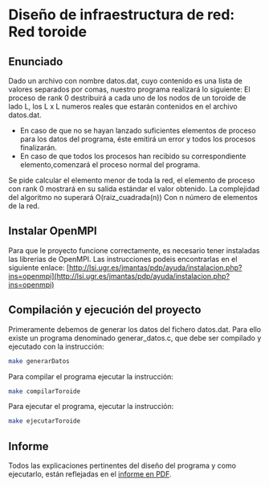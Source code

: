 # Diseño de infraestructura de red: Red toroide

## Enunciado
Dado un archivo con nombre datos.dat, cuyo contenido es una lista de valores separados por comas, nuestro programa realizará lo siguiente:
El proceso de rank 0 destribuirá a cada uno de los nodos de un toroide de lado L, los L x L numeros reales que estarán contenidos en el archivo datos.dat. 

* En caso de que no se hayan lanzado suficientes elementos de proceso para los datos del programa, éste emitirá un error y todos los procesos finalizarán.
* En caso de que todos los procesos han recibido su correspondiente elemento,comenzará el proceso normal del programa.

Se pide calcular el elemento menor de toda la red, el elemento de proceso con rank 0 mostrará en su salida estándar el valor obtenido.
La complejidad del algoritmo no superará O(raiz_cuadrada(n)) Con n número de elementos de la red.

## Instalar OpenMPI
Para que le proyecto funcione correctamente, es necesario tener instaladas las librerias de OpenMPI. Las instrucciones podeis encontrarlas en el siguiente enlace: [http://lsi.ugr.es/jmantas/pdp/ayuda/instalacion.php?ins=openmpi](http://lsi.ugr.es/jmantas/pdp/ayuda/instalacion.php?ins=openmpi) 

## Compilación y ejecución del proyecto
Primeramente debemos de generar los datos del fichero datos.dat. Para ello existe un programa denominado generar_datos.c, que debe ser compilado y ejecutado con la instrucción:
```bash
make generarDatos
```

Para compilar el programa ejecutar la instrucción:
```bash
make compilarToroide
```
Para ejecutar el programa, ejecutar la instrucción:
```bash
make ejecutarToroide
```
## Informe
Todos las explicaciones pertinentes del diseño del programa y como ejecutarlo, están reflejadas en el [informe en PDF](https://github.com/critramo/DIR-RedHipercubo/Informe.pdf).
